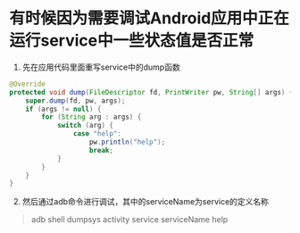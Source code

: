 # 有时候因为需要调试Android应用中正在运行service中一些状态值是否正常

1. 先在应用代码里面重写service中的dump函数

~~~java
@Override
protected void dump(FileDescriptor fd, PrintWriter pw, String[] args) {
    super.dump(fd, pw, args);
    if (args != null) {
        for (String arg : args) {
            switch (arg) {
                case "help":
                    pw.println("help");
                    break;
            }
        }
    }
}
~~~

2. 然后通过adb命令进行调试，其中的serviceName为service的定义名称

> adb shell dumpsys activity service serviceName help
